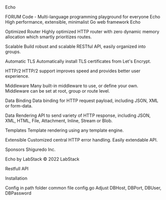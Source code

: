 Echo
 
FORUM
Code - Multi-language programming playground for everyone
Echo
High performance, extensible, minimalist Go web framework
Echo


Optimized Router
Highly optimized HTTP router with zero dynamic memory allocation which smartly prioritizes routes.

Scalable
Build robust and scalable RESTful API, easily organized into groups.

Automatic TLS
Automatically install TLS certificates from Let's Encrypt.

HTTP/2
HTTP/2 support improves speed and provides better user experience.

Middleware
Many built-in middleware to use, or define your own. Middleware can be set at root, group or route level.

Data Binding
Data binding for HTTP request payload, including JSON, XML or form-data.

Data Rendering
API to send variety of HTTP response, including JSON, XML, HTML, File, Attachment, Inline, Stream or Blob.

Templates
Template rendering using any template engine.

Extensible
Customized central HTTP error handling. Easily extendable API.

Sponsors
Shiguredo Inc.

Echo by LabStack © 2022 LabStack

Restfull API

Installation

Config in path folder common file config.go Adjust DBHost, DBPort, DBUser, DBPassword